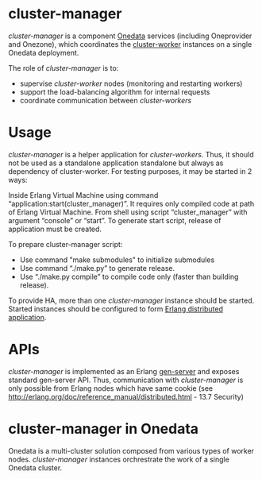 # cluster-manager

*cluster-manager* is a component [Onedata](https://github.com/onedata/onedata) services (including Oneprovider and Onezone), which coordinates the [cluster-worker](https://github.com/onedata/cluster-worker) instances on a single Onedata deployment. 


The role of *cluster-manager* is to:
 * supervise *cluster-worker* nodes (monitoring and restarting workers)
 * support the load-balancing algorithm for internal requests
 * coordinate communication between *cluster-workers*

# Usage

*cluster-manager* is a helper application for *cluster-workers*. Thus, it should not be used as a standalone application standalone but always as dependency of cluster-worker. For testing purposes, it may be started in 2 ways:

Inside Erlang Virtual Machine using command “application:start(cluster_manager)”. It requires only compiled code at path of Erlang Virtual Machine.
From shell using script “cluster_manager” with argument “console” or “start”. To generate start script, release of application must be created.

To prepare cluster-manager script:

 * Use command "make submodules" to initialize submodules
 * Use command “./make.py” to generate release.
 * Use “./make.py compile” to compile code only (faster than building release).

To provide HA, more than one *cluster-manager* instance should be started. Started instances should be configured to form [Erlang distributed application](http://erlang.org/doc/design_principles/distributed_applications.html).



# APIs
*cluster-manager* is implemented as an Erlang [gen-server](http://elixir-lang.org/docs/stable/elixir/GenServer.html) and exposes standard gen-server API. Thus, communication with *cluster-manager* is only possible from Erlang nodes which have same cookie (see http://erlang.org/doc/reference_manual/distributed.html - 13.7 Security)


# cluster-manager in Onedata
Onedata is a multi-cluster solution composed from various types of worker nodes. *cluster-manager* instances orchrestrate the work of a single Onedata cluster. 
